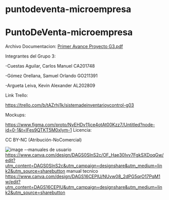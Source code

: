 # puntodeventa-microempresa

# PuntoDeVenta-microempresa

Archivo Documentacion:
[Primer Avance Proyecto G3.pdf](https://github.com/user-attachments/files/16827085/Primer.Avance.Proyecto.G3.pdf)

Integrantes del Grupo 3:

-Cuestas Aguilar, Carlos Manuel CA201748

-Gómez Orellana, Samuel Orlando GO211391

-Argueta Leiva, Kevin Alexander AL202809

Link Trello:

https://trello.com/b/tAZrhj1k/sistemadeinventarioycontrol-g03

Mockups:

https://www.figma.com/proto/NvEHDv11jce4otAt00Kzz7/Untitled?node-id=0-1&t=lFes9QTKT5M0xIym-1
Licencia:

CC BY-NC (Atribución-NoComercial)

![image](https://github.com/user-attachments/assets/86816208-f9ec-4aa2-b796-e01c0cb70ca8)
--manuales de usuario 
https://www.canva.com/design/DAGS0SInS2c/OF_Hae30Ivv7FgkSXDoqGw/edit?utm_content=DAGS0SInS2c&utm_campaign=designshare&utm_medium=link2&utm_source=sharebutton 
manual tecnico
https://www.canva.com/design/DAGS16CEPlU/NUvw08_2dPG5qrO17PqM1w/edit?utm_content=DAGS16CEPlU&utm_campaign=designshare&utm_medium=link2&utm_source=sharebutton 